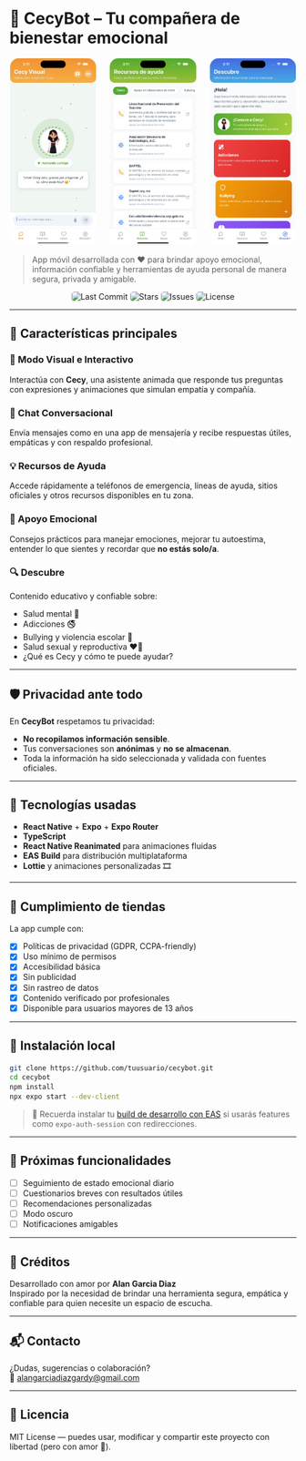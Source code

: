 # 💚 CecyBot – Tu compañera de bienestar emocional

<p align="center">
  <img src="ScreenShots/IPhone%20Visual%20Mode%20Talking.jpeg" alt="Chat visual" width="30%" style="border-radius: 15px; margin-right: 10px;" />
  <img src="ScreenShots/IPhone%20Resources.jpeg" alt="Recursos de ayuda" width="30%" style="border-radius: 15px; margin: 0 10px;" />
  <img src="ScreenShots/IPhone%20Discover.jpeg" alt="Descubrir" width="30%" style="border-radius: 15px; margin-left: 10px;" />
</p>

> App móvil desarrollada con ❤️ para brindar apoyo emocional, información confiable y herramientas de ayuda personal de manera segura, privada y amigable.

<div align="center">
  <img src="https://img.shields.io/github/last-commit/KalanOne/Chatbot?color=4ade80&label=Last%20Commit&style=flat-square" alt="Last Commit" style="border-radius:5px" />
  <img src="https://img.shields.io/github/stars/KalanOne/Chatbot?style=flat-square&color=facc15" alt="Stars" style="border-radius:5px" />
  <img src="https://img.shields.io/github/issues/KalanOne/Chatbot?style=flat-square&color=ef4444" alt="Issues" style="border-radius:5px" />
  <img src="https://img.shields.io/github/license/KalanOne/Chatbot?style=flat-square&color=6366f1" alt="License" style="border-radius:5px" />
</div>

---

## 🌟 Características principales

### 🧠 Modo Visual e Interactivo
Interactúa con **Cecy**, una asistente animada que responde tus preguntas con expresiones y animaciones que simulan empatía y compañía.

### 💬 Chat Conversacional
Envía mensajes como en una app de mensajería y recibe respuestas útiles, empáticas y con respaldo profesional.

### 💡 Recursos de Ayuda
Accede rápidamente a teléfonos de emergencia, líneas de ayuda, sitios oficiales y otros recursos disponibles en tu zona.

### 🌱 Apoyo Emocional
Consejos prácticos para manejar emociones, mejorar tu autoestima, entender lo que sientes y recordar que **no estás solo/a**.

### 🔍 Descubre
Contenido educativo y confiable sobre:
- Salud mental 🧠
- Adicciones 🚭
- Bullying y violencia escolar 🚨
- Salud sexual y reproductiva ❤️‍🔥
- ¿Qué es Cecy y cómo te puede ayudar?

---

## 🛡️ Privacidad ante todo

En **CecyBot** respetamos tu privacidad:
- **No recopilamos información sensible**.
- Tus conversaciones son **anónimas** y **no se almacenan**.
- Toda la información ha sido seleccionada y validada con fuentes oficiales.

---

## 🚀 Tecnologías usadas

- **React Native** + **Expo** + **Expo Router**
- **TypeScript**
- **React Native Reanimated** para animaciones fluidas
- **EAS Build** para distribución multiplataforma
- **Lottie** y animaciones personalizadas 🎞️

---

## 🔐 Cumplimiento de tiendas

La app cumple con:
- [x] Políticas de privacidad (GDPR, CCPA-friendly)
- [x] Uso mínimo de permisos
- [x] Accesibilidad básica
- [x] Sin publicidad
- [x] Sin rastreo de datos
- [x] Contenido verificado por profesionales
- [x] Disponible para usuarios mayores de 13 años

---

## 🔧 Instalación local

```bash
git clone https://github.com/tuusuario/cecybot.git
cd cecybot
npm install
npx expo start --dev-client
```

> 📱 Recuerda instalar tu [build de desarrollo con EAS](https://docs.expo.dev/development/introduction/) si usarás features como `expo-auth-session` con redirecciones.

---

## 🌈 Próximas funcionalidades

- [ ] Seguimiento de estado emocional diario
- [ ] Cuestionarios breves con resultados útiles
- [ ] Recomendaciones personalizadas
- [ ] Modo oscuro
- [ ] Notificaciones amigables

---

## 🤝 Créditos

Desarrollado con amor por **Alan Garcia Diaz**  
Inspirado por la necesidad de brindar una herramienta segura, empática y confiable para quien necesite un espacio de escucha.

---

## 📬 Contacto

¿Dudas, sugerencias o colaboración?  
📧 [alangarciadiazgardy@gmail.com](mailto:alangarciadiazgardy@gmail.com)

---

## 📄 Licencia

MIT License — puedes usar, modificar y compartir este proyecto con libertad (pero con amor 💚).